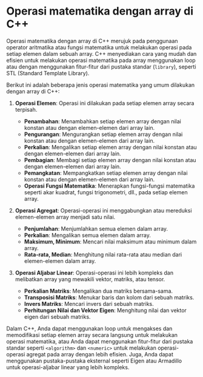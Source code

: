 # Operasi matematika dengan array di C++

Operasi matematika dengan array di C++ merujuk pada penggunaan operator aritmatika atau fungsi matematika untuk melakukan operasi pada setiap elemen dalam sebuah array. C++ menyediakan cara yang mudah dan efisien untuk melakukan operasi matematika pada array menggunakan loop atau dengan menggunakan fitur-fitur dari pustaka standar (`library`), seperti STL (Standard Template Library).

Berikut ini adalah beberapa jenis operasi matematika yang umum dilakukan dengan array di C++:

1. **Operasi Elemen**: Operasi ini dilakukan pada setiap elemen array secara terpisah.

   - **Penambahan**: Menambahkan setiap elemen array dengan nilai konstan atau dengan elemen-elemen dari array lain.
   - **Pengurangan**: Mengurangkan setiap elemen array dengan nilai konstan atau dengan elemen-elemen dari array lain.
   - **Perkalian**: Mengalikan setiap elemen array dengan nilai konstan atau dengan elemen-elemen dari array lain.
   - **Pembagian**: Membagi setiap elemen array dengan nilai konstan atau dengan elemen-elemen dari array lain.
   - **Pemangkatan**: Mempangkatkan setiap elemen array dengan nilai konstan atau dengan elemen-elemen dari array lain.
   - **Operasi Fungsi Matematika**: Menerapkan fungsi-fungsi matematika seperti akar kuadrat, fungsi trigonometri, dll., pada setiap elemen array.

2. **Operasi Agregat**: Operasi-operasi ini menggabungkan atau mereduksi elemen-elemen array menjadi satu nilai.

   - **Penjumlahan**: Menjumlahkan semua elemen dalam array.
   - **Perkalian**: Mengalikan semua elemen dalam array.
   - **Maksimum, Minimum**: Mencari nilai maksimum atau minimum dalam array.
   - **Rata-rata, Median**: Menghitung nilai rata-rata atau median dari elemen-elemen dalam array.

3. **Operasi Aljabar Linear**: Operasi-operasi ini lebih kompleks dan melibatkan array yang mewakili vektor, matriks, atau tensor.

   - **Perkalian Matriks**: Mengalikan dua matriks bersama-sama.
   - **Transposisi Matriks**: Menukar baris dan kolom dari sebuah matriks.
   - **Invers Matriks**: Mencari invers dari sebuah matriks.
   - **Perhitungan Nilai dan Vektor Eigen**: Menghitung nilai dan vektor eigen dari sebuah matriks.

Dalam C++, Anda dapat menggunakan loop untuk mengakses dan memodifikasi setiap elemen array secara langsung untuk melakukan operasi matematika, atau Anda dapat menggunakan fitur-fitur dari pustaka standar seperti `<algorithm>` dan `<numeric>` untuk melakukan operasi-operasi agregat pada array dengan lebih efisien. Juga, Anda dapat menggunakan pustaka-pustaka eksternal seperti Eigen atau Armadillo untuk operasi-aljabar linear yang lebih kompleks.
